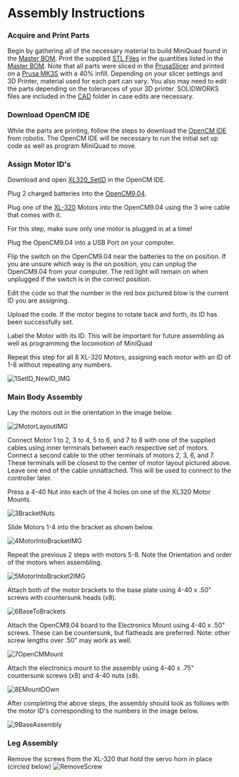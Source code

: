 # Assembly Instructions

### Acquire and Print Parts

Begin by gathering all of the necessary material to build MiniQuad found in the [Master BOM](https://github.com/MiniQuad/robot/blob/master/Master%20BOM.md). Print the supplied [STL Files](https://github.com/MiniQuad/robot/tree/master/STL%20Files) in the quantities listed in the [Master BOM](https://github.com/MiniQuad/robot/blob/master/Master%20BOM.md). Note that all parts were sliced in the [PrusaSlicer](https://www.prusa3d.com/prusaslicer/) and printed on a [Prusa MK3S](https://shop.prusa3d.com/en/3d-printers/180-original-prusa-i3-mk3s-kit.html?gclid=Cj0KCQjwvvj5BRDkARIsAGD9vlIFy3uEIDK6V4373JYZdU8jZu2v4UQswNzl50jHS7kUwZr2Ial2l-0aAnDAEALw_wcB) with a 40% infill. Depending on your slicer settings and 3D Printer, material used for each part can vary. You also may need to edit the parts depending on the tolerances of your 3D printer. SOLIDWORKS files are included in the [CAD](https://github.com/MiniQuad/robot/tree/master/CAD) folder in case edits are necessary.

### Download OpenCM IDE

While the parts are printing, follow the steps to download the [OpenCM IDE](https://emanual.robotis.com/docs/en/software/opencm_ide/getting_started/) from robotis. The OpenCM IDE will be necessary to run the initial set up code as well as program MiniQuad to move. 

### Assign Motor ID's

Download and open [XL320_SetID](https://github.com/MiniQuad/robot/blob/master/Assembly%20Files/Assembly%20Code/XL320_SetID.ino) in the OpenCM IDE. 

Plug 2 charged batteries into the [OpenCM9.04](http://www.robotis.us/opencm9-04-c-with-onboard-xl-type-connectors/). 

Plug one of the [XL-320](http://www.robotis.us/dynamixel-xl-320/) Motors into the OpenCM9.04 using the 3 wire cable that comes with it. 

For this step, make sure only one motor is plugged in at a time!

Plug the OpenCM9.04 into a USB Port on your computer.  

Flip the switch on the OpenCM9.04 near the batteries to the on position. If you are unsure which way is the on position, you can unplug the OpenCM9.04 from your computer. The red light will remain on when unplugged if the switch is in the correct position. 

Edit the code so that the number in the red box pictured blow is the current ID you are assigning.

Upload the code. If the motor begins to rotate back and forth, its ID has been successfully set.

Label the Motor with its ID. This will be important for future assembling as well as programming the locomotion of MiniQuad


Repeat this step for all 8 XL-320 Motors, assigning each motor with an ID of 1-8 without repeating any numbers. 

![1SetID_NewID_IMG](https://github.com/MiniQuad/robot/blob/master/Assembly%20Files/Assembly%20Images/1%20Main%20Body%20Assembly/1SetID_NewID_IMG.PNG)

### Main Body Assembly

Lay the motors out in the orientation in the image below. 

![2MotorLayoutIMG](https://github.com/MiniQuad/robot/blob/master/Assembly%20Files/Assembly%20Images/1%20Main%20Body%20Assembly/2MotorLayoutIMG.PNG)

Connect Motor 1 to 2, 3 to 4, 5 to 6, and 7 to 8 with one of the supplied cables using inner terminals between each respective set of motors. Connect a second cable to the other terminals of motors 2, 3, 6, and 7. These terminals will be closest to the center of motor layout pictured above. Leave one end of the cable unnattached. This will be used to connect to the controller later.

Press a 4-40 Nut into each of the 4 holes on one of the XL320 Motor Mounts. 

![3BracketNuts](https://github.com/MiniQuad/robot/blob/master/Assembly%20Files/Assembly%20Images/1%20Main%20Body%20Assembly/3BracketNuts.PNG)

Slide Motors 1-4 into the bracket as shown below.

![4MotorIntoBracketIMG](https://github.com/MiniQuad/robot/blob/master/Assembly%20Files/Assembly%20Images/1%20Main%20Body%20Assembly/4MotorIntoBracketIMG.PNG)

Repeat the previous 2 steps with motors 5-8. Note the Orientation and order of the motors when assembling.

![5MotorIntoBracket2IMG](https://github.com/MiniQuad/robot/blob/master/Assembly%20Files/Assembly%20Images/1%20Main%20Body%20Assembly/5MotorIntoBracket2IMG.PNG)

Attach both of the motor brackets to the base plate using 4-40 x .50" screws with countersunk heads (x8).

![6BaseToBrackets](https://github.com/MiniQuad/robot/blob/master/Assembly%20Files/Assembly%20Images/1%20Main%20Body%20Assembly/6BaseToBrackets.PNG)

Attach the OpenCM9.04 board to the Electronics Mount using 4-40 x .50" screws. These can be countersunk, but flatheads are preferred. Note: other screw lengths over .50" may work as well.

![7OpenCMMount](https://github.com/MiniQuad/robot/blob/master/Assembly%20Files/Assembly%20Images/1%20Main%20Body%20Assembly/7OpenCMMount.PNG)

Attach the electronics mount to the assembly using 4-40 x .75" countersunk screws (x8) and 4-40 nuts (x8).

![8EMountDOwn](https://github.com/MiniQuad/robot/blob/master/Assembly%20Files/Assembly%20Images/1%20Main%20Body%20Assembly/8EMountAttach.PNG)

After completing the above steps, the assembly should look as follows with the motor ID's corresponding to the numbers in the image below.

![9BaseAssembly](https://github.com/MiniQuad/robot/blob/master/Assembly%20Files/Assembly%20Images/1%20Main%20Body%20Assembly/9BaseAssembly.PNG)

### Leg Assembly

Remove the screws from the XL-320 that hold the servo horn in place (circled below)
![RemoveScrew](https://user-images.githubusercontent.com/69541527/90920506-6e29af00-e3b6-11ea-943d-a18cfbcd0f94.PNG)


